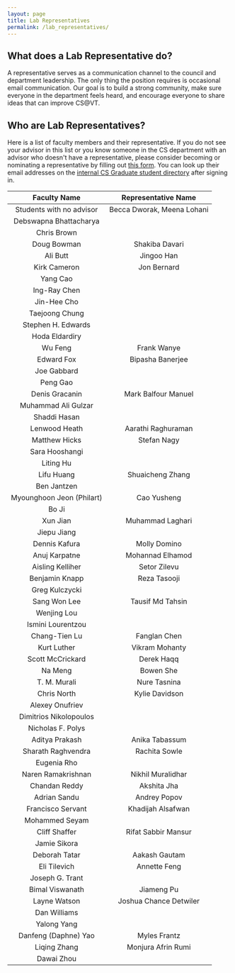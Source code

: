 ```yaml
---
layout: page
title: Lab Representatives
permalink: /lab_representatives/
---
```


## <a name="WhatdoesaLabRepresentativedo"></a>What does a Lab Representative do?<a href="#WhatdoesaLabRepresentativedo"><i class="fa fa-link" aria-hidden="true"></i></a>

A representative serves as a communication channel to the council and department leadership. The only thing the position requires is occasional email communication. Our goal is to build a strong community, make sure everyone in the department feels heard, and encourage everyone to share ideas that can improve CS@VT.

## <a name="WhoareLabRepresentatives"></a>Who are Lab Representatives?<a href="#WhoareLabRepresentatives"><i class="fa fa-link" aria-hidden="true"></i></a>

Here is a list of faculty members and their representative. If you do not see your advisor in this list or you know someone in the CS department with an advisor who doesn't have a representative, please consider becoming or nominating a representative by filling out [this form](https://forms.gle/TAoSBQd59qu4bNjBA). You can look up their email addresses on the [internal CS Graduate student directory](https://gpc.cs.vt.edu/#/graduate) after signing in.


Faculty Name | Representative Name
:---: | :---:
Students with no advisor | Becca Dworak, Meena Lohani
Debswapna Bhattacharya | 
Chris Brown | 
Doug Bowman | Shakiba Davari
Ali Butt | Jingoo Han
Kirk Cameron | Jon Bernard
Yang Cao | 
Ing-Ray Chen | 
Jin-Hee Cho | 
Taejoong Chung | 
Stephen H. Edwards | 
Hoda Eldardiry | 
Wu Feng | Frank Wanye
Edward Fox | Bipasha Banerjee
Joe Gabbard | 
Peng Gao | 
Denis Gracanin | Mark Balfour Manuel
Muhammad Ali Gulzar | 
Shaddi Hasan | 
Lenwood Heath | Aarathi Raghuraman
Matthew Hicks | Stefan Nagy
Sara Hooshangi | 
Liting Hu | 
Lifu Huang | Shuaicheng Zhang
Ben Jantzen | 
Myounghoon Jeon (Philart) | Cao Yusheng
Bo Ji |
Xun Jian | Muhammad Laghari
Jiepu Jiang |
Dennis Kafura | Molly Domino
Anuj Karpatne | Mohannad Elhamod
Aisling Kelliher | Setor Zilevu
Benjamin Knapp | Reza Tasooji
Greg Kulczycki | 
Sang Won Lee | Tausif Md Tahsin
Wenjing Lou | 
Ismini Lourentzou | 
Chang-Tien Lu | Fanglan Chen
Kurt Luther | Vikram Mohanty
Scott McCrickard | Derek Haqq
Na Meng | Bowen She
T. M. Murali | Nure Tasnina
Chris North | Kylie Davidson
Alexey Onufriev | 
Dimitrios Nikolopoulos |
Nicholas F. Polys |
Aditya Prakash | Anika Tabassum
Sharath Raghvendra | Rachita Sowle
Eugenia Rho | 
Naren Ramakrishnan | Nikhil Muralidhar
Chandan Reddy | Akshita Jha
Adrian Sandu | Andrey Popov
Francisco Servant | Khadijah Alsafwan
Mohammed Seyam | 
Cliff Shaffer | Rifat Sabbir Mansur
Jamie Sikora | 
Deborah Tatar | Aakash Gautam
Eli Tilevich | Annette Feng
Joseph G. Trant | 
Bimal Viswanath | Jiameng Pu
Layne Watson | Joshua Chance Detwiler
Dan Williams | 
Yalong Yang | 
Danfeng (Daphne) Yao | Myles Frantz
Liqing Zhang | Monjura Afrin Rumi
Dawai Zhou | 
